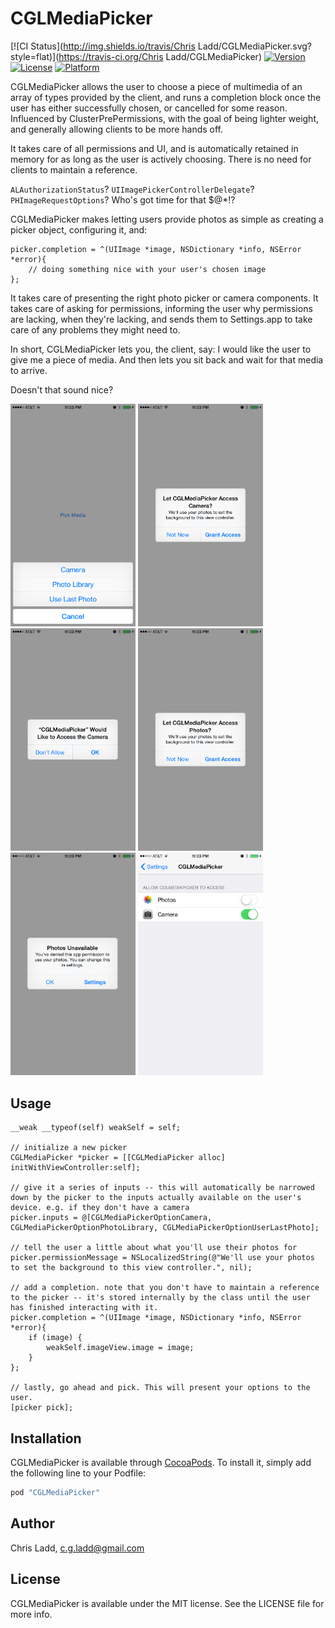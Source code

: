 # CGLMediaPicker

[![CI Status](http://img.shields.io/travis/Chris Ladd/CGLMediaPicker.svg?style=flat)](https://travis-ci.org/Chris Ladd/CGLMediaPicker)
[![Version](https://img.shields.io/cocoapods/v/CGLMediaPicker.svg?style=flat)](http://cocoapods.org/pods/CGLMediaPicker)
[![License](https://img.shields.io/cocoapods/l/CGLMediaPicker.svg?style=flat)](http://cocoapods.org/pods/CGLMediaPicker)
[![Platform](https://img.shields.io/cocoapods/p/CGLMediaPicker.svg?style=flat)](http://cocoapods.org/pods/CGLMediaPicker)

CGLMediaPicker allows the user to choose a piece of multimedia of an array of types provided by the client, and runs a completion block once the user has either successfully chosen, or cancelled for some reason. Influenced by ClusterPrePermissions, with the goal of being lighter weight, and generally allowing clients to be more hands off.
 
It takes care of all permissions and UI, and is automatically retained in memory for as long as the user is actively choosing. There is no need for clients to maintain a reference.

`ALAuthorizationStatus`? `UIImagePickerControllerDelegate`? `PHImageRequestOptions`? Who's got time for that $@*!?

CGLMediaPicker makes letting users provide photos as simple as creating a picker object, configuring it, and:

``` 
picker.completion = ^(UIImage *image, NSDictionary *info, NSError *error){
    // doing something nice with your user's chosen image
};
```

It takes care of presenting the right photo picker or camera components. It takes care of asking for permissions, informing the user why permissions are lacking, when they're lacking, and sends them to Settings.app to take care of any problems they might need to.
 
In short, CGLMediaPicker lets you, the client, say: I would like the user to give me a piece of media. And then lets you sit back and wait for that media to arrive.

Doesn't that sound nice?

<img src=/demo1.PNG width=200 />  <img src=/demo2.PNG width=200 />  <img src=/demo3.PNG width=200 /> 
 <img src=/demo4.PNG width=200 />  <img src=/demo5.PNG width=200 />  <img src=/demo6.PNG width=200 /> 


## Usage

```
__weak __typeof(self) weakSelf = self;
    
// initialize a new picker
CGLMediaPicker *picker = [[CGLMediaPicker alloc] initWithViewController:self];

// give it a series of inputs -- this will automatically be narrowed down by the picker to the inputs actually available on the user's device. e.g. if they don't have a camera
picker.inputs = @[CGLMediaPickerOptionCamera, CGLMediaPickerOptionPhotoLibrary, CGLMediaPickerOptionUserLastPhoto];

// tell the user a little about what you'll use their photos for
picker.permissionMessage = NSLocalizedString(@"We'll use your photos to set the background to this view controller.", nil);

// add a completion. note that you don't have to maintain a reference to the picker -- it's stored internally by the class until the user has finished interacting with it.
picker.completion = ^(UIImage *image, NSDictionary *info, NSError *error){
    if (image) {
        weakSelf.imageView.image = image;
    }
};
    
// lastly, go ahead and pick. This will present your options to the user.
[picker pick];

```

## Installation

CGLMediaPicker is available through [CocoaPods](http://cocoapods.org). To install
it, simply add the following line to your Podfile:

```ruby
pod "CGLMediaPicker"
```

## Author

Chris Ladd, c.g.ladd@gmail.com

## License

CGLMediaPicker is available under the MIT license. See the LICENSE file for more info.
